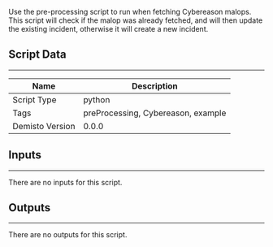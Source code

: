 Use the pre-processing script to run when fetching Cybereason malops.
This script will check if the malop was already fetched, and will then update the existing incident, otherwise it will create a new incident.
## Script Data
---

| **Name** | **Description** |
| --- | --- |
| Script Type | python |
| Tags | preProcessing, Cybereason, example |
| Demisto Version | 0.0.0 |

## Inputs
---
There are no inputs for this script.

## Outputs
---
There are no outputs for this script.
